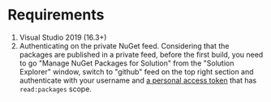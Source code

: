# Requirements

1. Visual Studio 2019 (16.3+)
2. Authenticating on the private NuGet feed. Considering that the packages are published in a private feed, before the first build, you need to go "Manage NuGet Packages for Solution" from the "Solution Explorer" window, switch to "github" feed on the top right section and authenticate with your username and [a personal access token](https://docs.github.com/en/github/authenticating-to-github/creating-a-personal-access-token) that has `read:packages` scope.
